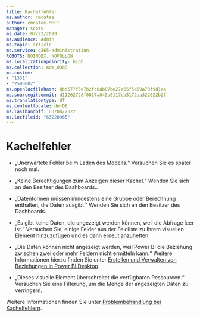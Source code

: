 ```yaml
---
title: Kachelfehler
ms.author: cmcatee
author: cmcatee-MSFT
manager: scotv
ms.date: 07/22/2020
ms.audience: Admin
ms.topic: article
ms.service: o365-administration
ROBOTS: NOINDEX, NOFOLLOW
ms.localizationpriority: high
ms.collection: Adm_O365
ms.custom:
- "1331"
- "2500002"
ms.openlocfilehash: 8bd577f5e7b2fc0ab87be27e65f5a59a73f9d1aa
ms.sourcegitcommit: d11262728f0617a843a0117cb5172aa322022b27
ms.translationtype: HT
ms.contentlocale: de-DE
ms.lasthandoff: 03/08/2022
ms.locfileid: "63220965"
---
```

# <a name="tile-errors"></a>Kachelfehler

- „Unerwartete Fehler beim Laden des Modells.“ Versuchen Sie es später noch mal.

- „Keine Berechtigungen zum Anzeigen dieser Kachel.“ Wenden Sie sich an den Besitzer des Dashboards..

- „Datenformen müssen mindestens eine Gruppe oder Berechnung enthalten, die Daten ausgibt." Wenden Sie sich an den Besitzer des Dashboards.

- „Es gibt keine Daten, die angezeigt werden können, weil die Abfrage leer ist.“ Versuchen Sie, einige Felder aus der Feldliste zu Ihrem visuellen Element hinzuzufügen und es dann erneut anzuheften.

- „Die Daten können nicht angezeigt werden, weil Power BI die Beziehung zwischen zwei oder mehr Feldern nicht ermitteln kann.“ Weitere Informationen hierzu finden Sie unter [Erstellen und Verwalten von Beziehungen in Power BI Desktop](https://docs.microsoft.com/power-bi/desktop-create-and-manage-relationships).

- „Dieses visuelle Element überschreitet die verfügbaren Ressourcen.“ Versuchen Sie eine Filterung, um die Menge der angezeigten Daten zu verringern.

Weitere Informationen finden Sie unter [Problembehandlung bei Kachelfehlern](https://docs.microsoft.com/power-bi/refresh-troubleshooting-tile-errors).